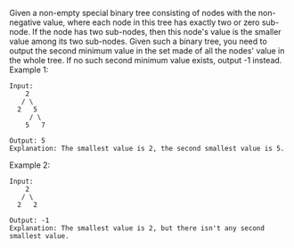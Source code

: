Given a non-empty special binary tree consisting of nodes with the non-negative value, where each node in this tree has exactly two or zero sub-node. If the node has two sub-nodes, then this node's value is the smaller value among its two sub-nodes.
Given such a binary tree, you need to output the second minimum value in the set made of all the nodes' value in the whole tree.
If no such second minimum value exists, output -1 instead.
Example 1:
```
Input: 
    2
   / \
  2   5
     / \
    5   7

Output: 5
Explanation: The smallest value is 2, the second smallest value is 5.
```
Example 2:
```
Input: 
    2
   / \
  2   2

Output: -1
Explanation: The smallest value is 2, but there isn't any second smallest value.
```
